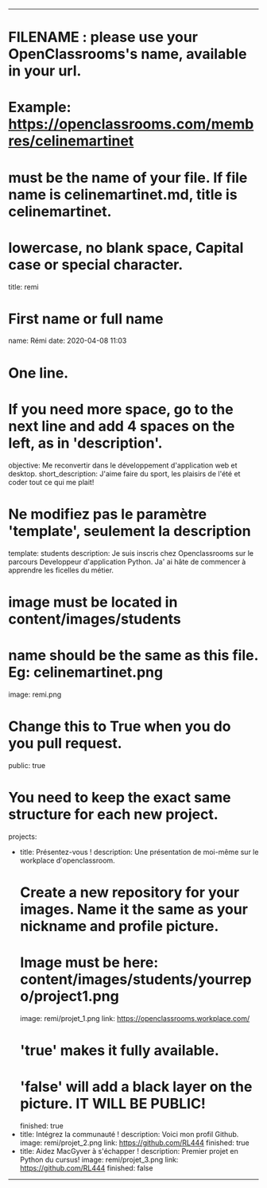 ---

# FILENAME : please use your OpenClassrooms's name, available in your url.
# Example: https://openclassrooms.com/membres/celinemartinet
# must be the name of your file. If file name is celinemartinet.md, title is celinemartinet.
# lowercase, no blank space, Capital case or special character.
title: remi

# First name or full name
name: Rémi
date: 2020-04-08 11:03

# One line.
# If you need more space, go to the next line and add 4 spaces on the left, as in 'description'.
objective: Me reconvertir dans le développement d'application web et desktop.
short_description: J'aime faire du sport, les plaisirs de l'été et coder tout ce qui me plait! 

# Ne modifiez pas le paramètre 'template', seulement la description
template: students
description: Je suis inscris chez Openclassrooms sur le parcours Developpeur d'application Python. Ja' ai hâte de commencer à apprendre les ficelles du métier.

# image must be located in content/images/students
# name should be the same as this file. Eg: celinemartinet.png
image: remi.png

# Change this to True when you do you pull request.
public: true

# You need to keep the exact same structure for each new project.
projects:
  - title: Présentez-vous !
    description: Une présentation de moi-même sur le workplace d'openclassroom.
    # Create a new repository for your images. Name it the same as your nickname and profile picture.
    # Image must be here: content/images/students/yourrepo/project1.png
    image: remi/projet_1.png
    link: https://openclassrooms.workplace.com/
    # 'true' makes it fully available.
    # 'false' will add a black layer on the picture. IT WILL BE PUBLIC!
    finished: true
  - title: Intégrez la communauté !
    description: Voici mon profil Github.
    image: remi/projet_2.png
    link: https://github.com/RL444
    finished: true
  - title: Aidez MacGyver à s'échapper !
    description: Premier projet en Python du cursus!
    image: remi/projet_3.png
    link: https://github.com/RL444
    finished: false
---